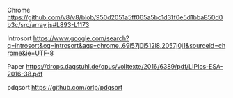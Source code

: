 Chrome
https://github.com/v8/v8/blob/950d2051a5ff065a5bc1d31f0e5d1bba850d0b3c/src/array.js#L893-L1173

Introsort
https://www.google.com/search?q=introsort&oq=introsort&aqs=chrome..69i57j0i512l8.2057j0j1&sourceid=chrome&ie=UTF-8

Paper
https://drops.dagstuhl.de/opus/volltexte/2016/6389/pdf/LIPIcs-ESA-2016-38.pdf

pdqsort
https://github.com/orlp/pdqsort
